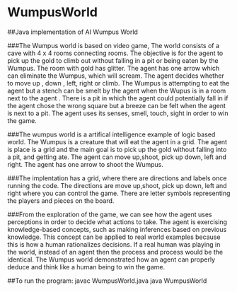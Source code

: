 # WumpusWorld
##Java implementation of AI Wumpus World 

###The Wumpus world is based on video game, The world consists of a cave with 4 x 4 rooms connecting rooms. The objective is for the agent to pick up the gold to climb out without falling in a pit or being eaten by the Wumpus. The room with gold has glitter. The agent has one arrow which can eliminate the Wumpus, which will scream. The agent decides whether to move up , down , left, right or climb. The Wumpus is attempting to eat the agent but a stench can be smelt by the agent when the Wupus is in a room next to the agent . There is a pit in which the agent could potentially fall in if the agent chose the wrong square but a breeze can be felt when the agent is next to a pit. The agent uses its senses, smell, touch, sight  in order to win the game. 

###The wumpus world is a artifical intelligence example of logic based world. The Wumpus is a creature that will eat the agent in a grid. The agent is place is a grid and the main goal is to pick up the gold without falling into a pit, and getting ate. The agent can move up,shoot, pick up down, left and right. The agent has one arrow to shoot the Wumpus. 

###The implentation has a grid, where there are directions and labels once running the code. The directions are move up,shoot, pick up down, left and right where you can control the game. There are letter symbols representing the players and pieces on the board. 

###From the exploration of the game, we can see how the agent uses perceptions in order to decide what actions to take. The agent is exercising knowledge-based concepts, such as making inferences based on previous knowledge. This concept can be applied to real world examples because this is how a human rationalizes decisions. If a real human was playing in the world, instead of an agent then the process and process would be the identical. The Wumpus world demonstrated how an agent can properly deduce and think like a human being to win the game.

##To run the program: 
javac WumpusWorld.java
java WumpusWorld

